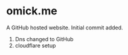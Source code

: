 # omick.me

A GitHub hosted website.
Initial commit added.
1. Dns changed to GitHub
2. cloudflare setup
